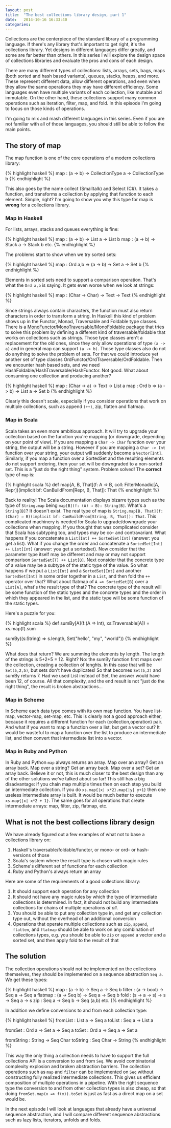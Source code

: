 ```yaml
---
layout: post
title:  "The best collections library design, part 1"
date:   2014-10-16 16:33:40
categories: 
---
```


Collections are the centerpiece of the standard library of a programming language. If there's any library that's important to get right, it's the collections library. Yet designs in different languages differ greatly, and some are far better than others. In this series I will explore the design space of collections libraries and evaluate the pros and cons of each design.

There are many different types of collections: lists, arrays, sets, bags, maps (both sorted and hash based variants), queues, stacks, heaps, and more. These represent different data, allow different operations, and even when they allow the same operations they may have different efficiency. Some languages even have multiple variants of each collection, like mutable and immutable. On the other hand, these collections support many common operations such as iteration, filter, map, and fold. In this episode I'm going to focus on those kinds of operations.

I'm going to mix and mash different languages in this series. Even if you are not familiar with all of those languages, you should still be able to follow the main points.

## The story of map ##

The map function is one of the core operations of a modern collections library:

{% highlight haskell %}
map : (a -> b) -> CollectionType a -> CollectionType b
{% endhighlight %}

This also goes by the name collect (Smalltalk) and Select (C#). It takes a function, and transforms a collection by applying that function to each element. Simple, right? I'm going to show you why this type for map is **wrong** for a collections library.

### Map in Haskell ###

For lists, arrays, stacks and queues everything is fine:

{% highlight haskell %}
map : (a -> b) -> List a -> List b
map : (a -> b) -> Stack a -> Stack b
etc.
{% endhighlight %}

The problems start to show when we try sorted sets:

{% highlight haskell %}
map : Ord a,b => (a -> b) -> Set a -> Set b
{% endhighlight %}

Elements in sorted sets need to support a comparison operation. That's what the `Ord a,b` is saying. It gets even worse when we look at strings:

{% highlight haskell %}
map : (Char -> Char) -> Text -> Text
{% endhighlight %}

Since strings always contain characters, the function must also return characters in order to transform a string. In Haskell this kind of problem shows up in the Functor, Monad, Traversable and Foldable type classes. There is a [MonoFunctor/MonoTraversable/MonoFoldable package](https://hackage.haskell.org/package/mono-traversable) that tries to solve this problem by defining a different kind of traversable/foldable that works on collections such as strings. Those type classes aren't a replacement for the old ones, since they only allow operations of type `(a -> a)` and in general map can support `(a -> b)`. Those type classes also do not do anything to solve the problem of sets. For that we could introduce yet another set of type classes OrdFunctor/OrdTraversable/OrdFoldable. Then we encounter hash based sets, and we need HashFoldable/HashTraversable/HashFunctor. Not good. What about consuming one collection and producing another?

{% highlight haskell %}
map : (Char -> a) -> Text -> List a
map : Ord b => (a -> b) -> List a -> Set b
{% endhighlight %}

Clearly this doesn't scale, especially if you consider operations that work on multiple collections, such as append `(++)`, zip, flatten and flatmap.

### Map in Scala ###

Scala takes an even more ambitious approach. It will try to upgrade your collection based on the function you're mapping (or downgrade, depending on your point of view). If you are mapping a `Char -> Char` function over your string, the output will be a string. However if you are mapping a `Char -> Int` function  over your string, your output will suddenly become a `Vector[Int]`. Similarly, if you map a function over a SortedSet and the resulting elements do not support ordering, then your set will be downgraded to a non-sorted set. This is a "just do the right thing" system. Problem solved! The **correct** type of `map` is:

{% highlight scala %}
def map[A, B, That](f: A => B, coll: FilterMonadic[A, Repr])(implicit bf: CanBuildFrom[Repr, B, That]): That
{% endhighlight %}

Back to reality! The Scala documentation displays bizarre types such as the type of `String.map` being `map[B](f: (A) ⇒ B): String[B]`. What's a `String[B]`? It doesn't exist. The real type of map is `String.map[B, That](f: (Char) ⇒ B)(implicit bf: CanBuildFrom[String, B, That]): That`. This complicated machinery is needed for Scala to upgrade/downgrade your collections when mapping. If you thought that was complicated consider that Scala has subtyping too, and types may be co- and contravariant. What happens if you concatenate a `List[Int] ++ SortedSet[Int]` (answer: you get a list). What if you change the order and concatenate a `SortedSet[Int] ++ List[Int]` (answer: you get a sortedset). Now consider that the parameter type itself may be different and may or may not support comparison `SortedSet[T] ++ List[Q]`. Next consider that the concrete type of a value may be a subtype of the static type of the value. So what happens if we put a `List[Int]` and a `SortedSet[Int]` and another `SortedSet[Int]` in some order together in a `List`, and then fold the `++` operator over that? What about flatmap of `A => SortedSet[B]` over a `List[A]`, what's the result type of that? The concrete type of the result will be some function of the static types and the concrete types and the order in which they appeared in the list, and the static type will be some function of the static types.

Here's a puzzle for you:

{% highlight scala %}
def sumBy[A](f:(A => Int), xs:Traversable[A]) = xs.map(f).sum

sumBy((s:String) => s.length, Set("hello", "my", "world"))
{% endhighlight %}

What does that return? We are summing the elements by length. The length of the strings is 5+2+5 = 12. Right? No: the sumBy function first maps over the collection, creating a collection of lenghts. In this case that will be `Set(5,2,5)`, but sets don't have duplicates! So that becomes `Set(5,2)` and sumBy returns 7. Had we used List instead of Set, the answer would have been 12, of course. All that complexity, and the end result is not "just do the right thing", the result is broken abstractions...

### Map in Scheme ###

In Scheme each data type comes with its own map function. You have list-map, vector-map, set-map, etc. This is clearly not a good approach either, because it requires a different function for each (collection,operation) pair. And what if you want to map a function over a list, but get a vector out? It would be wasteful to map a function over the list to produce an intermediate list, and then convert that intermediate list into a vector.

### Map in Ruby and Python ###

In Ruby and Python `map` always returns an array. Map over an array? Get an array back. Map over a string? Get an array back. Map over a set? Get an array back. Believe it or not, this is much closer to the best design than any of the other solutions we've talked about so far! This still has a big disadvantage: if you chain map multiple times then on each step you build an intermediate collection. If you do `xs.map{|x| x*2}.map{|y| y+1}` then one useless intermediate array is built. It would be much better to execute `xs.map{|x| x*2 + 1}`. The same goes for all operations that create intermediate arrays: map, filter, zip, flatmap, etc.

## What is not the best collections library design ##

We have already figured out a few examples of what not to base a collections library on:

1. Haskell's traversable/foldable/functor, or mono- or ord- or hash- versions of those
2. Scala's system where the result type is chosen with magic rules
3. Scheme's different set of functions for each collection
4. Ruby and Python's always return an array

Here are some of the requirements of a good collections library:

1. It should support each operation for any collection
2. It should not have any magic rules by which the type of intermediate collections is determined. In fact, it should not build any intermediate collections for chains of multiple operations *at all*.
3. You should be able to put any collection type in, and get any collection type out, without the overhead of an additional conversion
4. Operations that operate multiple collections such as `zip`, `append`, `flatten`, and `flatmap` should be able to work on any combination of collections types, e.g. you should be able to `zip` or `append` a vector and a sorted set, and then apply fold to the result of that

## The solution ##

The collection operations should not be implemented on the collections themselves, they should be implemented on a sequence abstraction `Seq a`. We get these types:

{% highlight haskell %}
map : (a -> b) -> Seq a -> Seq b
filter : (a -> bool) -> Seq a -> Seq a
flatmap : (a -> Seq b) -> Seq a -> Seq b
fold : (s -> a -> s) -> s -> Seq a -> s
zip : Seq a -> Seq b -> Seq (a,b)
etc.
{% endhighlight %}

In addition we define conversions to and from each collection type:

{% highlight haskell %}
fromList : List a -> Seq a
toList : Seq a -> List a

fromSet : Ord a => Set a -> Seq a
toSet : Ord a => Seq a -> Set a

fromString : String -> Seq Char
toString : Seq Char -> String
{% endhighlight %}

This way the only thing a collection needs to have to support the full collections API is a conversion to and from `Seq`. We avoid combinatorial complexity explosion and broken abstraction barriers. The collection operations such as `map` and `filter` can be implemented on `Seq` without constructing fully realized intermediate collections. This gives us efficient composition of multiple operations in a pipeline. With the right sequence type the conversion to and from other collection types is also cheap, so that doing `fromSet.map(x => f(x)).toSet` is just as fast as a direct map on a set would be.

In the next episode I will look at languages that already have a universal sequence abstraction, and I will compare different sequence abstractions such as lazy lists, iterators, unfolds and folds.